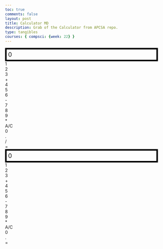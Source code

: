 ```yaml
---
toc: true
comments: false
layout: post
title: Calculator MD
description: Grab of the Calculator from APCSA repo.
type: tangibles
courses: { compsci: {week: 22} }
---
```


<style>
 .calculator-output {
 /* calulator output 
 top bar shows the results of the calculator;
 result to take up the entirety of the first row;
 span defines 4 columns and 1 row
 */
 grid-column: span 4;
 grid-row: span 1;
 
 padding: 0.25em;
 font-size: 20px;
 border: 5px solid black;
 
 display: flex;
 align-items: center;
 }
</style>


<!-- Add a container for the animation -->
<div id="animation">
 <div class="calculator-container">
 <!--result-->
 <div class="calculator-output" id="output">0</div>
 <!--row 1-->
 <div class="calculator-number">1</div>
 <div class="calculator-number">2</div>
 <div class="calculator-number">3</div>
 <div class="calculator-operation">+</div>
 <!--row 2-->
 <div class="calculator-number">4</div>
 <div class="calculator-number">5</div>
 <div class="calculator-number">6</div>
 <div class="calculator-operation">-</div>
 <!--row 3-->
 <div class="calculator-number">7</div>
 <div class="calculator-number">8</div>
 <div class="calculator-number">9</div>
 <div class="calculator-operation">*</div>
 <!--row 4-->
 <div class="calculator-clear">A/C</div>
 <div class="calculator-number">0</div>
 <div class="calculator-number">.</div>
 <div class="calculator-operation">/</div> <!-- New divide button -->
 <div class="calculator-equals">=</div>
 </div>
</div>


<!-- JavaScript (JS) implementation of the calculator. -->
<script>
 // initialize important variables to manage calculations
 var firstNumber = null;
 var operator = null;
 var nextReady = true;
 // build objects containing key elements
 const output = document.getElementById("output");
 const numbers = document.querySelectorAll(".calculator-number");
 const operations = document.querySelectorAll(".calculator-operation");
 const clear = document.querySelectorAll(".calculator-clear");
 const equals = document.querySelectorAll(".calculator-equals");


 // Number buttons listener
 numbers.forEach(button => {
 button.addEventListener("click", function() {
 number(button.textContent);
 });
 });


 // Number action
 function number(value) {
 if (value != ".") {
 if (nextReady == true) {
 output.innerHTML = value;
 if (value != "0") {
 nextReady = false;
 }
 } else {
 output.innerHTML = output.innerHTML + value;
 }
 } else {
 if (output.innerHTML.indexOf(".") == -1) {
 output.innerHTML = output.innerHTML + value;
 nextReady = false;
 }
 }
 }


 // Operation buttons listener
 operations.forEach(button => {
 button.addEventListener("click", function() {
 operation(button.textContent);
 });
 });


 // Divide button listener
 const divide = document.querySelector(".calculator-operation:contains('/')"); // Assuming you are using jQuery
 divide.addEventListener("click", function() {
 operation(divide.textContent);
 });


 // Operator action
 function operation(choice) {
 if (firstNumber == null) {
 firstNumber = parseInt(output.innerHTML);
 nextReady = true;
 operator = choice;
 return;
 }


 firstNumber = calculate(firstNumber, parseFloat(output.innerHTML));
 operator = choice;
 output.innerHTML = firstNumber.toString();
 nextReady = true;
 }


 // Calculator
 function calculate(first, second) {
 let result = 0;
 switch (operator) {
 case "+":
 result = first + second;
 break;
 case "-":
 result = first - second;
 break;
 case "*":
 result = first * second;
 break;
 case "/":
 result = first / second;
 break;
 default:
 break;
 }
 return result;
 }


 // Equals button listener
 equals.forEach(button => {
 button.addEventListener("click", function() {
 equal();
 });
 });


 // Equal action
 function equal() {
 firstNumber = calculate(firstNumber, parseFloat(output.innerHTML));
 output.innerHTML = firstNumber.toString();
 nextReady = true;
 }


 // Clear button listener
 clear.forEach(button => {
 button.addEventListener("click", function() {
 clearCalc();
 });
 });


 // A/C action
 function clearCalc() {
 firstNumber = null;
 output.innerHTML = "0";
 nextReady = true;
 }
</script>


<!-- Add a new style script to set the background color to purple -->
<script>
 document.addEventListener('DOMContentLoaded', function () {
 document.body.style.backgroundColor = 'purple';
 });
</script>


<style>
 .calculator-output {
   /* calulator output
     top bar shows the results of the calculator;
     result to take up the entirety of the first row;
     span defines 4 columns and 1 row
   */
   grid-column: span 4;
   grid-row: span 1;
    padding: 0.25em;
   font-size: 20px;
   border: 5px solid black;
    display: flex;
   align-items: center;
 }
</style>


<!-- Add a container for the animation -->
<div id="animation">
 <div class="calculator-container">
     <!--result-->
     <div class="calculator-output" id="output">0</div>
     <!--row 1-->
     <div class="calculator-number">1</div>
     <div class="calculator-number">2</div>
     <div class="calculator-number">3</div>
     <div class="calculator-operation">+</div>
     <!--row 2-->
     <div class="calculator-number">4</div>
     <div class="calculator-number">5</div>
     <div class="calculator-number">6</div>
     <div class="calculator-operation">-</div>
     <!--row 3-->
     <div class="calculator-number">7</div>
     <div class="calculator-number">8</div>
     <div class="calculator-number">9</div>
     <div class="calculator-operation">*</div>
     <!--row 4-->
     <div class="calculator-clear">A/C</div>
     <div class="calculator-number">0</div>
     <div class="calculator-number">.</div>
     <div class="calculator-equals">=</div>
 </div>
</div>


<!-- JavaScript (JS) implementation of the calculator. -->
<script>
 // initialize important variables to manage calculations
 var firstNumber = null;
 var operator = null;
 var nextReady = true;
 // build objects containing key elements
 const output = document.getElementById("output");
 const numbers = document.querySelectorAll(".calculator-number");
 const operations = document.querySelectorAll(".calculator-operation");
 const clear = document.querySelectorAll(".calculator-clear");
 const equals = document.querySelectorAll(".calculator-equals");


 // Number buttons listener
 numbers.forEach(button => {
   button.addEventListener("click", function() {
     number(button.textContent);
   });
 });


 // Number action
 function number (value) { // function to input numbers into the calculator
     if (value != ".") {
         if (nextReady == true) { // nextReady is used to tell the computer when the user is going to input a completely new number
             output.innerHTML = value;
             if (value != "0") { // if statement to ensure that there are no multiple leading zeroes
                 nextReady = false;
             }
         } else {
             output.innerHTML = output.innerHTML + value; // concatenation is used to add the numbers to the end of the input
         }
     } else { // special case for adding a decimal; can't have two decimals
         if (output.innerHTML.indexOf(".") == -1) {
             output.innerHTML = output.innerHTML + value;
             nextReady = false;
         }
     }
 }


 // Operation buttons listener
 operations.forEach(button => {
   button.addEventListener("click", function() {
     operation(button.textContent);
   });
 });


 // Operator action
 function operation (choice) { // function to input operations into the calculator
     if (firstNumber == null) { // once the operation is chosen, the displayed number is stored into the variable firstNumber
         firstNumber = parseInt(output.innerHTML);
         nextReady = true;
         operator = choice;
         return; // exits function
     }
     // occurs if there is already a number stored in the calculator
     firstNumber = calculate(firstNumber, parseFloat(output.innerHTML));
     operator = choice;
     output.innerHTML = firstNumber.toString();
     nextReady = true;
 }


 // Calculator
 function calculate (first, second) { // function to calculate the result of the equation
     let result = 0;
     switch (operator) {
         case "+":
             result = first + second;
             break;
         case "-":
             result = first - second;
             break;
         case "*":
             result = first * second;
             break;
         case "/":
             result = first / second;
             break;
         default:
             break;
     }
     return result;
 }


 // Equals button listener
 equals.forEach(button => {
   button.addEventListener("click", function() {
     equal();
   });
 });


 // Equal action
 function equal () { // function used when the equals button is clicked; calculates equation and displays it
     firstNumber = calculate(firstNumber, parseFloat(output.innerHTML));
     output.innerHTML = firstNumber.toString();
     nextReady = true;
 }


 // Clear button listener
 clear.forEach(button => {
   button.addEventListener("click", function() {
     clearCalc();
   });
 });


 // A/C action
 function clearCalc () { // clears calculator
     firstNumber = null;
     output.innerHTML = "0";
     nextReady = true;
 }
</script>


<!--
Vanta animations just for fun, load JS onto the page
-->
<script src="{{site.baseurl}}/assets/js/three.r119.min.js"></script>
<script src="{{site.baseurl}}/assets/js/vanta.halo.min.js"></script>
<script src="{{site.baseurl}}/assets/js/vanta.birds.min.js"></script>
<script src="{{site.baseurl}}/assets/js/vanta.net.min.js"></script>
<script src="{{site.baseurl}}/assets/js/vanta.rings.min.js"></script>


<script>
// setup vanta scripts as functions
var vantaInstances = {
 halo: VANTA.HALO,
 birds: VANTA.BIRDS,
 net: VANTA.NET,
 rings: VANTA.RINGS
};


// obtain a random vanta function
var vantaInstance = vantaInstances[Object.keys(vantaInstances)[Math.floor(Math.random() * Object.keys(vantaInstances).length)]];


// run the animation
vantaInstance({
 el: "#animation",
 mouseControls: true,
 touchControls: true,
 gyroControls: false
});
</script>
